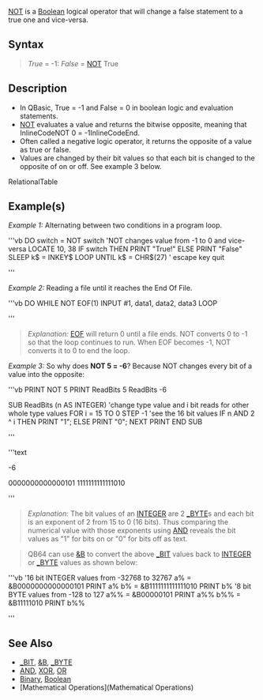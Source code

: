 [NOT](NOT) is a [Boolean](Boolean) logical operator that will change a false statement to a true one and vice-versa. 


## Syntax

>  *True* = -1: *False* = [NOT](NOT) True


## Description

* In QBasic, True = -1 and False = 0 in boolean logic and evaluation statements.
* [NOT](NOT) evaluates a value and returns the bitwise opposite, meaning that InlineCodeNOT 0 = -1InlineCodeEnd.
* Often called a negative logic operator, it returns the opposite of a value as true or false.
* Values are changed by their bit values so that each bit is changed to the opposite of on or off. See example 3 below.


RelationalTable





## Example(s)

*Example 1:* Alternating between two conditions in a program loop.

'''vb
DO
switch = NOT switch       'NOT changes value from -1 to 0 and vice-versa
LOCATE 10, 38
IF switch THEN PRINT "True!" ELSE PRINT "False"
SLEEP
k$ = INKEY$
LOOP UNTIL k$ = CHR$(27) ' escape key quit

'''


*Example 2:* Reading a file until it reaches the End Of File.

'''vb
DO WHILE NOT EOF(1) 
  INPUT #1, data1, data2, data3
LOOP 

'''
> *Explanation:* [EOF](EOF) will return 0 until a file ends. NOT converts 0 to -1 so that the loop continues to run. When EOF becomes -1, NOT converts it to 0 to end the loop.


*Example 3:* So why does **NOT 5 = -6**? Because NOT changes every bit of a value into the opposite:

'''vb
PRINT NOT 5
PRINT
ReadBits 5
ReadBits -6

SUB ReadBits (n AS INTEGER) 'change type value and i bit reads for other whole type values
FOR i = 15 TO 0 STEP -1 'see the 16 bit values
    IF n AND 2 ^ i THEN PRINT "1"; ELSE PRINT "0";
NEXT
PRINT
END SUB 

'''

'''text

-6

0000000000000101
1111111111111010

'''

> *Explanation:* The bit values of an [INTEGER](INTEGER) are 2 [_BYTE](_BYTE)s and each bit is an exponent of 2 from 15 to 0 (16 bits). Thus comparing the numerical value with those exponents using [AND](AND) reveals the bit values as "1" for bits on or "0" for bits off as text. 

>  QB64 can use [&B](&B) to convert the above [_BIT](_BIT) values back to [INTEGER](INTEGER) or [_BYTE](_BYTE) values as shown below:

'''vb
'16 bit INTEGER values from -32768 to 32767
a% = &B0000000000000101
PRINT a%
b% = &B1111111111111010
PRINT b%
'8 bit BYTE values from -128 to 127
a%% = &B00000101
PRINT a%%
b%% = &B11111010
PRINT b%%

'''


## See Also

* [_BIT](_BIT), [&B](&B), [_BYTE](_BYTE)  
* [AND](AND), [XOR](XOR), [OR](OR)
* [Binary](Binary), [Boolean](Boolean) 
* [Mathematical Operations](Mathematical Operations)




